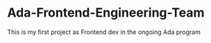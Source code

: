 # Ada-Frontend-Engineering-Team

This is my first project as Frontend dev in the ongoing Ada program
